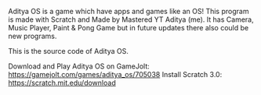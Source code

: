 Aditya OS is a game which have apps and games like an OS!
This program is made with Scratch and Made by Mastered YT Aditya (me).
It has Camera, Music Player, Paint & Pong Game but in future updates there also could be new programs.

This is the source code of Aditya OS.

Download and Play Aditya OS on GameJolt: https://gamejolt.com/games/aditya_os/705038
Install Scratch 3.0: https://scratch.mit.edu/download
